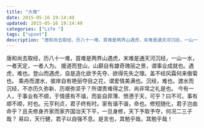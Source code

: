 ```yaml
---
title: "大难"
date: 2015-05-16 19:14:49
updated: 2015-05-16 19:14:49
categories: ["Life "]
tags: ["upset"]
description: "唐和尚去取经，历八十一难，首难是两界山遇虎，末难是通天河沉经，一山一水，一者天定，一者人为。"
---
```


唐和尚去取经，历八十一难，首难是两界山遇虎，末难是通天河沉经，一山一水，一者天定，一者人为。
援道而登山，山巅自有雄奇瑰丽之景，谓事业成就也。遇虎，难也。登山而遇虎，自是造化欲予先夺、欲得先失之理。盖不经风霜何来傲菊也。
乘舟而渡水，彼岸自有艳丽夺目之花，谓爱情美满也。沉经，难也。渡水而沉经，不亦历久弥新、历艰弥坚乎？所谓贵难得之货、尚非常之礼是也。
今有一人，于事业有不顺，于情感有不谐，而妄自菲薄、愤懑于天，可乎？曰不可。事有顺不顺，时也。元亨利贞，君子终有时。家有谐不谐，命也。修短随化，君子岂由命乎？且夫修身齐家而家齐国治天下平，一旦身修，天下予取予夺，何况二三子哉？
易曰，天行健，君子以自强不息。是言也，其勉乎哉，其勉乎哉！
